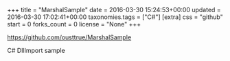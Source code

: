 +++
title = "MarshalSample"
date = 2016-03-30 15:24:53+00:00
updated = 2016-03-30 17:02:41+00:00
taxonomies.tags = ["C#"]
[extra]
css = "github"
start = 0
forks_count = 0
license = "None"
+++

<https://github.com/ousttrue/MarshalSample>

C# DllImport sample

